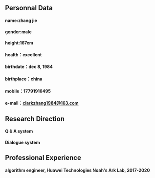 
## Personnal Data

####   name:zhang jie
   
####   gender:male
   
####   height:167cm
   
####   health：excellent
   
####   birthdate：dec 8, 1984
   
####   birthplace：china
   
####   mobile：17791916495
   
####   e-mail：clarkzhang1984@163.com

## Research Direction

####  Q & A system 
   
####  Dialogue system
   

## Professional Experience

####   algorithm engineer, Huawei Technologies Noah's Ark Lab, 2017-2020




